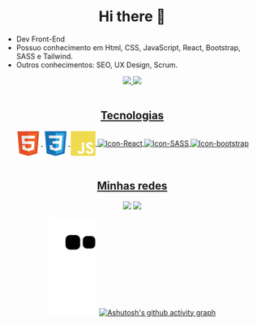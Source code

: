 <h1 align="center"> Hi there 👋 </h1>

- Dev Front-End
- Possuo conhecimento em Html, CSS, JavaScript, React, Bootstrap, SASS e Tailwind.
- Outros conhecimentos: SEO, UX Design, Scrum.

<div align="center">
  <a href="https://github.com/ananazario">
  <img height="180em" src="https://github-readme-stats.vercel.app/api?username=anazario&show_icons=true&theme=dracula&include_all_commits=true&count_private=true"/>
  <img height="180em" src="https://github-readme-stats.vercel.app/api/top-langs/?username=ananazario&layout=compact&langs_count=7&theme=dracula"/>
</div>

<div style="display: inline_block" align="center"><br>
<h2 align="center"> Tecnologias </h2>
  <img align="center" alt="Icon-HTML" height="50" width="50" src="https://raw.githubusercontent.com/devicons/devicon/master/icons/html5/html5-original.svg" />
  <img align="center" alt="Icon-CSS" height="50" width="50" src="https://raw.githubusercontent.com/devicons/devicon/master/icons/css3/css3-original.svg" />
  <img align="center" alt="Icon-Javascript" height="50" width="50" src="https://raw.githubusercontent.com/devicons/devicon/master/icons/javascript/javascript-plain.svg" />
  <img align="center" alt="Icon-React" height="50" width="50" src="https://cdn.jsdelivr.net/gh/devicons/devicon/icons/react/react-original.svg" />
  <img align="center" alt="Icon-SASS" height="50" width="50" src="https://cdn.jsdelivr.net/gh/devicons/devicon/icons/sass/sass-original.svg" />
  <img align="center" alt="Icon-bootstrap" height="50" width="50" src="https://cdn.jsdelivr.net/gh/devicons/devicon/icons/bootstrap/bootstrap-original.svg" />
</div>

<br>

 <h2 align="center">Minhas redes</h2>
<div align="center"> 
  <a href="mailto:anacarolinanazario98@gmail.com" target="_blank"><img height="40" src="https://img.shields.io/badge/Gmail-D14836?style=for-the-badge&logo=gmail&logoColor=white" target="_blank"></a>
  <a href="https://www.linkedin.com/in/ana-nazario/" target="_blank"><img height="40" src="https://img.shields.io/badge/-LinkedIn-%230077B5?style=for-the-badge&logo=linkedin&logoColor=white" target="_blank"></a> 
 
  ![Snake animation](https://github.com/rafaballerini/rafaballerini/blob/output/github-contribution-grid-snake.svg)
   [![Ashutosh's github activity graph](https://github-readme-activity-graph.cyclic.app/graph?username=ananazario&bg_color=72405b&color=ffd1fc&line=ff9ef9&point=ff80bd&area=true&hide_border=true)](https://github.com/ashutosh00710/github-readme-activity-graph)
</div>

